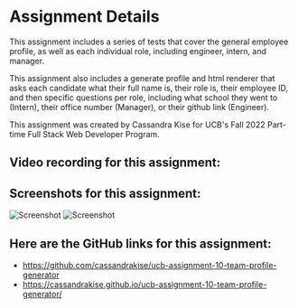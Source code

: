 # Assignment Details
This assignment includes a series of tests that cover the general employee profile, as well as each individual role, including engineer, intern, and manager.

This assignment also includes a generate profile and html renderer that asks each candidate what their full name is, their role is, their employee ID, and then specific questions per role, including what school they went to (Intern), their office number (Manager), or their github link (Engineer).

This assignment was created by Cassandra Kise for UCB's Fall 2022 Part-time Full Stack Web Developer Program.

## Video recording for this assignment:

## Screenshots for this assignment:
![Screenshot]()
![Screenshot]()

## Here are the GitHub links for this assignment:
- https://github.com/cassandrakise/ucb-assignment-10-team-profile-generator
- https://cassandrakise.github.io/ucb-assignment-10-team-profile-generator/


